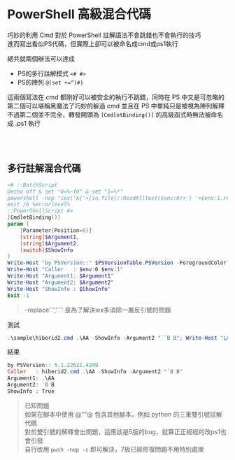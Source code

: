 PowerShell 高級混合代碼
===

巧妙的利用 Cmd 對於 PowerShell 註解語法不會跳錯也不會執行的技巧  
進而寫出看似PS代碼，但實際上卻可以被命名成cmd或ps1執行  

總共就兩個辦法可以達成
- PS的多行註解模式 `<# #>`
- PS的陣列 `@(set +=^)#)`

這兩個寫法在 cmd 都剛好可以被安全的執行不跳錯，同時在 PS 中又是可忽略的  
第二個可以堪稱黑魔法了巧妙的躲過 cmd 並且在 PS 中單純只是被視為陣列解釋  
不過第二個並不完全，轉發開頭為 `[CmdletBinding()]` 的高級函式時無法被命名成 .ps1 執行  


<br><br>

## 多行註解混合代碼

```ps1
<# ::BatchScript
@echo off & set "0=%~f0" & set "1=%*"
powershell -nop "iex('&{'+[io.file]::ReadAllText($env:0)+'} '+$env:1.replace('`','``'))-ea(1)"
exit /b %errorlevel%
::PowerShellScript #>
[CmdletBinding()]
param (
    [Parameter(Position=0)]
    [string]$Argument1,
    [string]$Argument2,
    [switch]$ShowInfo
)
Write-Host "by PSVersion::" $PSVersionTable.PSVersion -ForegroundColor DarkGray
Write-Host "Caller   : $env:0 $env:1"
Write-Host "Argument1: $Argument1"
Write-Host "Argument2: $Argument2"
Write-Host "ShowInfo : $ShowInfo"
Exit -1

```

> -replace'`','``' 是為了解決iex多消除一層反引號的問題 

測試

```ps1
.\sample\hiberid2.cmd .\AA -ShowInfo -Argument2 "``B B"; Write-Host "LASTEXITCODE = $LASTEXITCODE" -BackgroundColor DarkGreen
```

結果

```ps1
by PSVersion:: 5.1.22621.4249
Caller   : hiberid2.cmd .\AA -ShowInfo -Argument2 "`B B"
Argument1: .\AA
Argument2: `B B
ShowInfo : True
```

> 已知問題  
> 如果在腳本中使用 @""@ 包含其他腳本，例如 python 的三重雙引號註解代碼  
> 對於雙引號的解釋會出問題，這應該是5版的bug，就算正正經經的改ps1也會引發  
> 自行改用 `pwsh -nop -c` 即可解決，7板已經修復問題不用特別處理
